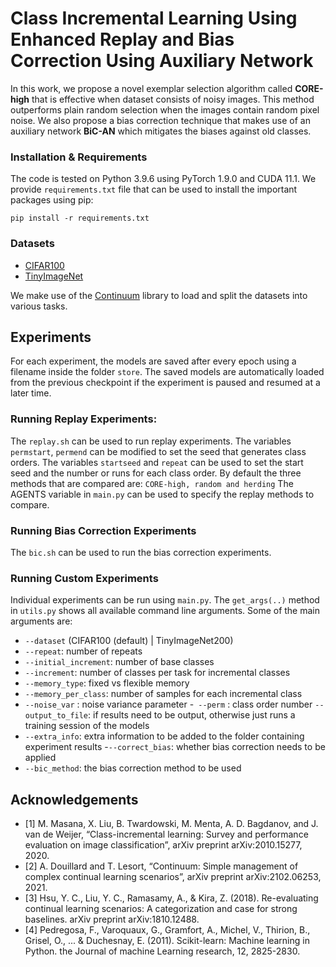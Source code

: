 # Class Incremental Learning Using Enhanced Replay and Bias Correction Using Auxiliary Network
In this work, we propose a novel exemplar selection algorithm called **CORE-high** that is effective when dataset consists of noisy images. This method outperforms plain random selection when the images contain random pixel noise. We also propose a bias correction technique that makes use of an auxiliary network **BiC-AN** which mitigates the biases against old classes. 

### Installation & Requirements

The code is tested on Python 3.9.6 using PyTorch 1.9.0 and CUDA 11.1. We provide ```requirements.txt``` file that can be used to install the important packages using pip:
```
pip install -r requirements.txt
```

### Datasets
* <a href="https://www.cs.toronto.edu/~kriz/cifar.html" target="_blank">CIFAR100</a>
* <a href="http://cs231n.stanford.edu/reports/2016/pdfs/401_Report.pdf" target="_blank">TinyImageNet</a>

We make use of the <a href='https://github.com/Continvvm/continuum' target="_blank">Continuum</a> library to load and split the datasets into various tasks.  

## Experiments
For each experiment, the models are saved after every epoch using a filename inside the folder ```store```. The saved models are automatically loaded from the previous checkpoint if the experiment is paused and resumed at a later time.

### Running Replay Experiments:
The ```replay.sh``` can be used to run replay experiments. The variables ```permstart```, ```permend``` can be modified to set the seed that generates class orders. The variables ```startseed``` and ```repeat``` can be used to set the start seed and the number or runs for each class order. By default the three methods that are compared are: ```CORE-high, random and herding``` The AGENTS variable in ```main.py``` can be used to specify the replay methods to compare. 

### Running Bias Correction Experiments
The ```bic.sh``` can be used to run the bias correction experiments.

### Running Custom Experiments
Individual experiments can be run using ```main.py```. The ```get_args(..)``` method in ```utils.py``` shows all available command line arguments. Some of the main arguments are:
- ```--dataset``` (CIFAR100 (default) | TinyImageNet200)
- ```--repeat```: number of repeats
- ```--initial_increment```: number of base classes
- ```--increment```: number of classes per task for incremental classes
- ```--memory_type```: fixed vs flexible memory
- ```--memory_per_class```: number of samples for each incremental class
- ```--noise_var``` : noise variance parameter
-``` --perm``` : class order number
```--output_to_file```: if results need to be output, otherwise just runs a training session of the models 
- ```--extra_info```: extra information to be added to the folder containing experiment results
-```--correct_bias```: whether bias correction needs to be applied
- ```--bic_method```: the bias correction method to be used

## Acknowledgements
- [1] M. Masana, X. Liu, B. Twardowski, M. Menta, A. D. Bagdanov, and J. van de Weijer, “Class-incremental learning: Survey and performance evaluation on image 
classification”, arXiv preprint arXiv:2010.15277, 2020.
- [2] A. Douillard and T. Lesort, “Continuum: Simple management of complex continual learning  scenarios”,  arXiv  preprint  arXiv:2102.06253, 2021.
- [3] Hsu, Y. C., Liu, Y. C., Ramasamy, A., & Kira, Z. (2018). Re-evaluating continual learning scenarios: A categorization and case for strong baselines. arXiv preprint arXiv:1810.12488.
- [4] Pedregosa, F., Varoquaux, G., Gramfort, A., Michel, V., Thirion, B., Grisel, O., ... & Duchesnay, E. (2011). Scikit-learn: Machine learning in Python. the Journal of machine Learning research, 12, 2825-2830.







